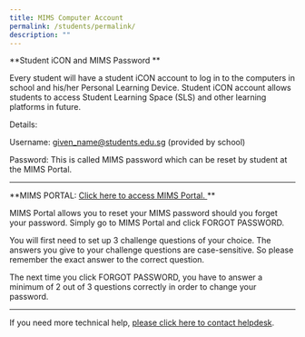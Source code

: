 ```yaml
---
title: MIMS Computer Account
permalink: /students/permalink/
description: ""
---
```

**Student iCON and MIMS Password
**

Every student will have a student iCON account to log in to the computers in school and his/her Personal Learning Device. Student iCON account allows students to access Student Learning Space (SLS) and other learning platforms in future.

Details:

Username: given_name@students.edu.sg (provided by school)

Password: This is called MIMS password which can be reset by student at the MIMS Portal.

--------------------

**MIMS PORTAL: [Click here to access MIMS Portal.
](https://idp.mims.moe.gov.sg/nidp//app/login?target=https%3A%2F%2Fidp.mims.moe.gov.sg%2Fnidp%2Foauth%2Fnam%2Fauthz%3Fclient_id%3D10969a02-83dd-4a97-a973-d0db394a6a94%26response_type%3Dcode%26state%3DH4sIAAAAAAAAAAGjAFz_UFdNLkdDTTEQq9GlJ4Ad_4J9RJHuDSMsNJ1Zc--PluA67IG6AS2Yn9R64CqIwJYfaA_ewXeuaDKTrv8dgiwhhJiAuR_RfUim0KdiP9V2Jn72VeWPv6jYtwexYuYexli5KpQCWjpvZh3WHoIFKgx_SIrJRJih1IFBkffwRT0e2hCRqfZpIXH8KLM1cxvPZlp1UcSxzk3sDePst6r8-LrPhLHGA0jR9bWjAAAA%26redirect_uri%3Dhttps%3A%2F%2Fportal.mims.moe.gov.sg%2Fsspr%2Fpublic%2Foauth%26scope%3DSSPR)
**

MIMS Portal allows you to reset your MIMS password should you forget your password. Simply go to MIMS Portal and click FORGOT PASSWORD.

You will first need to set up 3 challenge questions of your choice. 
The answers you give to your challenge questions are case-sensitive. So please remember the exact answer to the correct question.

The next time you click FORGOT PASSWORD, you have to answer a minimum of 2 out of 3 questions correctly in order to change your password.

--------------

If you need more technical help, [please click here to contact helpdesk](https://sites.google.com/moe.edu.sg/wsssbl/contact-ict-helpdesk).